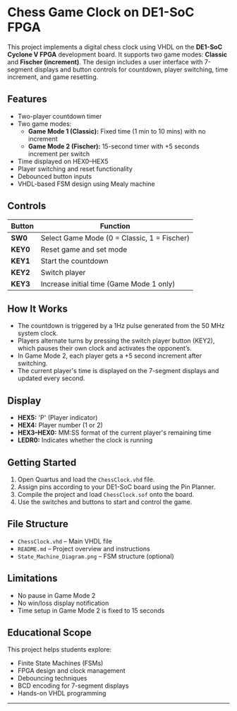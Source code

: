 # Chess Game Clock on DE1-SoC FPGA

This project implements a digital chess clock using VHDL on the **DE1-SoC Cyclone V FPGA** development board. It supports two game modes: **Classic** and **Fischer (increment)**. The design includes a user interface with 7-segment displays and button controls for countdown, player switching, time increment, and game resetting.

## Features
- Two-player countdown timer
- Two game modes:
  - **Game Mode 1 (Classic):** Fixed time (1 min to 10 mins) with no increment
  - **Game Mode 2 (Fischer):** 15-second timer with +5 seconds increment per switch
- Time displayed on HEX0–HEX5
- Player switching and reset functionality
- Debounced button inputs
- VHDL-based FSM design using Mealy machine

## Controls
| Button | Function |
|--------|----------|
| **SW0** | Select Game Mode (0 = Classic, 1 = Fischer) |
| **KEY0** | Reset game and set mode |
| **KEY1** | Start the countdown |
| **KEY2** | Switch player |
| **KEY3** | Increase initial time (Game Mode 1 only) |

## How It Works
- The countdown is triggered by a 1Hz pulse generated from the 50 MHz system clock.
- Players alternate turns by pressing the switch player button (KEY2), which pauses their own clock and activates the opponent’s.
- In Game Mode 2, each player gets a +5 second increment after switching.
- The current player's time is displayed on the 7-segment displays and updated every second.

## Display
- **HEX5:** 'P' (Player indicator)
- **HEX4:** Player number (1 or 2)
- **HEX3–HEX0:** MM:SS format of the current player's remaining time
- **LEDR0:** Indicates whether the clock is running

## Getting Started
1. Open Quartus and load the `ChessClock.vhd` file.
2. Assign pins according to your DE1-SoC board using the Pin Planner.
3. Compile the project and load `ChessClock.sof` onto the board.
4. Use the switches and buttons to start and control the game.

## File Structure
- `ChessClock.vhd` – Main VHDL file
- `README.md` – Project overview and instructions
- `State_Machine_Diagram.png` – FSM structure (optional)

## Limitations
- No pause in Game Mode 2
- No win/loss display notification
- Time setup in Game Mode 2 is fixed to 15 seconds

## Educational Scope
This project helps students explore:
- Finite State Machines (FSMs)
- FPGA design and clock management
- Debouncing techniques
- BCD encoding for 7-segment displays
- Hands-on VHDL programming

---


